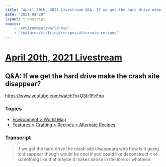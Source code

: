 ```yaml
---
title: "April 20th, 2021 Livestream Q&A: If we get the hard drive make the crash site disappear?"
date: "2021-04-20"
layout: transcript
topics:
    - "environment/world-map"
    - "features/crafting/recipes/alternate-recipes"
---
```

# [April 20th, 2021 Livestream](../2021-04-20.md)
## Q&A: If we get the hard drive make the crash site disappear?
https://www.youtube.com/watch?v=O3fr1FIrFno

### Topics
* [Environment > World Map](../topics/environment/world-map.md)
* [Features > Crafting > Recipes > Alternate Recipes](../topics/features/crafting/recipes/alternate-recipes.md)

### Transcript

> if we get the hard drive the crash site disappears who how is it going to disappear though would be cool if you could like deconstruct it or something like that maybe it makes sense in the lore or whatever
